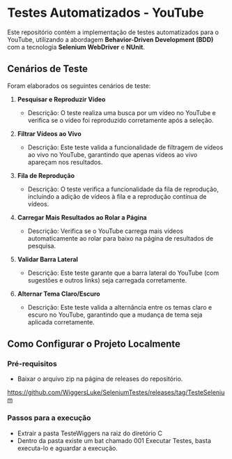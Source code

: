 # Testes Automatizados - YouTube

Este repositório contém a implementação de testes automatizados para o YouTube, utilizando a abordagem **Behavior-Driven Development (BDD)** com a tecnologia **Selenium WebDriver** e **NUnit**.

## Cenários de Teste

Foram elaborados os seguintes cenários de teste:

1. **Pesquisar e Reproduzir Vídeo**  
   - Descrição: O teste realiza uma busca por um vídeo no YouTube e verifica se o vídeo foi reproduzido corretamente após a seleção.

2. **Filtrar Vídeos ao Vivo**  
   - Descrição: Este teste valida a funcionalidade de filtragem de vídeos ao vivo no YouTube, garantindo que apenas vídeos ao vivo apareçam nos resultados.

3. **Fila de Reprodução**  
   - Descrição: O teste verifica a funcionalidade da fila de reprodução, incluindo a adição de vídeos à fila e a reprodução contínua de vídeos.

4. **Carregar Mais Resultados ao Rolar a Página**  
   - Descrição: Verifica se o YouTube carrega mais vídeos automaticamente ao rolar para baixo na página de resultados de pesquisa.

5. **Validar Barra Lateral**  
   - Descrição: Este teste garante que a barra lateral do YouTube (com sugestões e outros links) seja carregada corretamente.

6. **Alternar Tema Claro/Escuro**  
   - Descrição: Este teste valida a alternância entre os temas claro e escuro no YouTube, garantindo que a mudança de tema seja aplicada corretamente.

## Como Configurar o Projeto Localmente

### Pré-requisitos
- Baixar o arquivo zip na página de releases do repositório.

https://github.com/WiggersLuke/SeleniumTestes/releases/tag/TesteSelenium

### Passos para a execução
- Extrair a pasta TesteWiggers na raiz do diretório C
- Dentro da pasta existe um bat chamado 001 Executar Testes, basta executa-lo e aguardar a execução.
